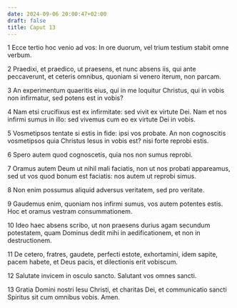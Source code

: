 ```yaml
---
date: 2024-09-06 20:00:47+02:00
draft: false
title: Caput 13
---
```





1 Ecce tertio hoc venio ad vos: In ore duorum, vel trium testium stabit omne verbum.

2 Praedixi, et praedico, ut praesens, et nunc absens iis, qui ante peccaverunt, et ceteris omnibus, quoniam si venero iterum, non parcam.

3 An experimentum quaeritis eius, qui in me loquitur Christus, qui in vobis non infirmatur, sed potens est in vobis?

4 Nam etsi crucifixus est ex infirmitate: sed vivit ex virtute Dei. Nam et nos infirmi sumus in illo: sed vivemus cum eo ex virtute Dei in vobis.

5 Vosmetipsos tentate si estis in fide: ipsi vos probate. An non cognoscitis vosmetipsos quia Christus Iesus in vobis est? nisi forte reprobi estis.

6 Spero autem quod cognoscetis, quia nos non sumus reprobi.

7 Oramus autem Deum ut nihil mali faciatis, non ut nos probati appareamus, sed ut vos quod bonum est faciatis: nos autem ut reprobi simus.

8 Non enim possumus aliquid adversus veritatem, sed pro veritate.

9 Gaudemus enim, quoniam nos infirmi sumus, vos autem potentes estis. Hoc et oramus vestram consummationem.

10 Ideo haec absens scribo, ut non praesens durius agam secundum potestatem, quam Dominus dedit mihi in aedificationem, et non in destructionem.

11 De cetero, fratres, gaudete, perfecti estote, exhortamini, idem sapite, pacem habete, et Deus pacis, et dilectionis erit vobiscum.

12 Salutate invicem in osculo sancto. Salutant vos omnes sancti.

13 Gratia Domini nostri Iesu Christi, et charitas Dei, et communicatio sancti Spiritus sit cum omnibus vobis. Amen.

